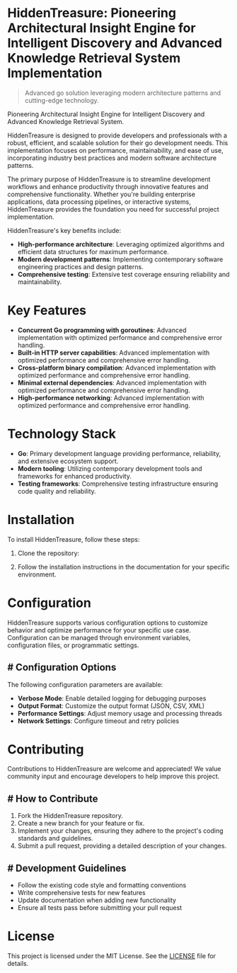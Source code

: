 <!-- fallback_HiddenTreasure_20250805212434_32486 -->

# HiddenTreasure: Pioneering Architectural Insight Engine for Intelligent Discovery and Advanced Knowledge Retrieval System Implementation
> Advanced go solution leveraging modern architecture patterns and cutting-edge technology.

Pioneering Architectural Insight Engine for Intelligent Discovery and Advanced Knowledge Retrieval System.

HiddenTreasure is designed to provide developers and professionals with a robust, efficient, and scalable solution for their go development needs. This implementation focuses on performance, maintainability, and ease of use, incorporating industry best practices and modern software architecture patterns.

The primary purpose of HiddenTreasure is to streamline development workflows and enhance productivity through innovative features and comprehensive functionality. Whether you're building enterprise applications, data processing pipelines, or interactive systems, HiddenTreasure provides the foundation you need for successful project implementation.

HiddenTreasure's key benefits include:

* **High-performance architecture**: Leveraging optimized algorithms and efficient data structures for maximum performance.
* **Modern development patterns**: Implementing contemporary software engineering practices and design patterns.
* **Comprehensive testing**: Extensive test coverage ensuring reliability and maintainability.

# Key Features

* **Concurrent Go programming with goroutines**: Advanced implementation with optimized performance and comprehensive error handling.
* **Built-in HTTP server capabilities**: Advanced implementation with optimized performance and comprehensive error handling.
* **Cross-platform binary compilation**: Advanced implementation with optimized performance and comprehensive error handling.
* **Minimal external dependencies**: Advanced implementation with optimized performance and comprehensive error handling.
* **High-performance networking**: Advanced implementation with optimized performance and comprehensive error handling.

# Technology Stack

* **Go**: Primary development language providing performance, reliability, and extensive ecosystem support.
* **Modern tooling**: Utilizing contemporary development tools and frameworks for enhanced productivity.
* **Testing frameworks**: Comprehensive testing infrastructure ensuring code quality and reliability.

# Installation

To install HiddenTreasure, follow these steps:

1. Clone the repository:


2. Follow the installation instructions in the documentation for your specific environment.

# Configuration

HiddenTreasure supports various configuration options to customize behavior and optimize performance for your specific use case. Configuration can be managed through environment variables, configuration files, or programmatic settings.

## # Configuration Options

The following configuration parameters are available:

* **Verbose Mode**: Enable detailed logging for debugging purposes
* **Output Format**: Customize the output format (JSON, CSV, XML)
* **Performance Settings**: Adjust memory usage and processing threads
* **Network Settings**: Configure timeout and retry policies

# Contributing

Contributions to HiddenTreasure are welcome and appreciated! We value community input and encourage developers to help improve this project.

## # How to Contribute

1. Fork the HiddenTreasure repository.
2. Create a new branch for your feature or fix.
3. Implement your changes, ensuring they adhere to the project's coding standards and guidelines.
4. Submit a pull request, providing a detailed description of your changes.

## # Development Guidelines

* Follow the existing code style and formatting conventions
* Write comprehensive tests for new features
* Update documentation when adding new functionality
* Ensure all tests pass before submitting your pull request

# License

This project is licensed under the MIT License. See the [LICENSE](https://github.com/QOZU/HiddenTreasure/blob/main/LICENSE) file for details.
